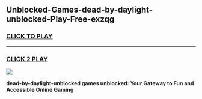 
## Unblocked-Games-dead-by-daylight-unblocked-Play-Free-exzqg
<h3>
<a href="https://premium76.site?title=dead-by-daylight-unblocked&ref=18A1">CLICK TO PLAY</a></h3>
<hr>

<h3>
<a href="https://premium76.site?title=dead-by-daylight-unblocked&ref=18A1">CLICK 2 PLAY</a>
  
</h3>

<a href="https://premium76.site?title=dead-by-daylight-unblocked&ref=18A1"><img src="https://clearcache.store/games.png"></a>


**dead-by-daylight-unblocked games unblocked: Your Gateway to Fun and Accessible Online Gaming**
